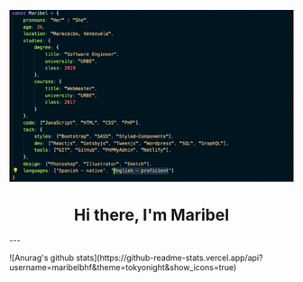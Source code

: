 ![me](assets/resume.gif)

<h1 align="center">Hi there, I'm Maribel</h1>
---
<p align="left">
![Anurag's github stats](https://github-readme-stats.vercel.app/api?username=maribelbhf&theme=tokyonight&show_icons=true)
</p>
